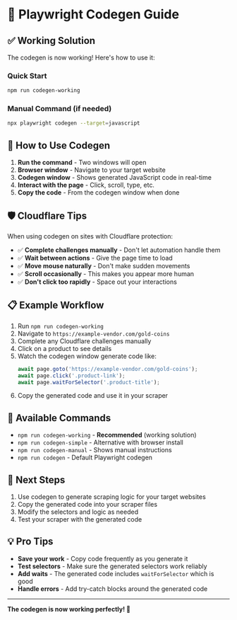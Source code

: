 # 🚀 Playwright Codegen Guide

## ✅ Working Solution

The codegen is now working! Here's how to use it:

### Quick Start
```bash
npm run codegen-working
```

### Manual Command (if needed)
```bash
npx playwright codegen --target=javascript
```

## 📝 How to Use Codegen

1. **Run the command** - Two windows will open
2. **Browser window** - Navigate to your target website
3. **Codegen window** - Shows generated JavaScript code in real-time
4. **Interact with the page** - Click, scroll, type, etc.
5. **Copy the code** - From the codegen window when done

## 🛡️ Cloudflare Tips

When using codegen on sites with Cloudflare protection:

- ✅ **Complete challenges manually** - Don't let automation handle them
- ✅ **Wait between actions** - Give the page time to load
- ✅ **Move mouse naturally** - Don't make sudden movements
- ✅ **Scroll occasionally** - This makes you appear more human
- ✅ **Don't click too rapidly** - Space out your interactions

## 📋 Example Workflow

1. Run `npm run codegen-working`
2. Navigate to `https://example-vendor.com/gold-coins`
3. Complete any Cloudflare challenges manually
4. Click on a product to see details
5. Watch the codegen window generate code like:
   ```javascript
   await page.goto('https://example-vendor.com/gold-coins');
   await page.click('.product-link');
   await page.waitForSelector('.product-title');
   ```
6. Copy the generated code and use it in your scraper

## 🔧 Available Commands

- `npm run codegen-working` - **Recommended** (working solution)
- `npm run codegen-simple` - Alternative with browser install
- `npm run codegen-manual` - Shows manual instructions
- `npm run codegen` - Default Playwright codegen

## 🎯 Next Steps

1. Use codegen to generate scraping logic for your target websites
2. Copy the generated code into your scraper files
3. Modify the selectors and logic as needed
4. Test your scraper with the generated code

## 💡 Pro Tips

- **Save your work** - Copy code frequently as you generate it
- **Test selectors** - Make sure the generated selectors work reliably
- **Add waits** - The generated code includes `waitForSelector` which is good
- **Handle errors** - Add try-catch blocks around the generated code

---

**The codegen is now working perfectly! 🎉** 